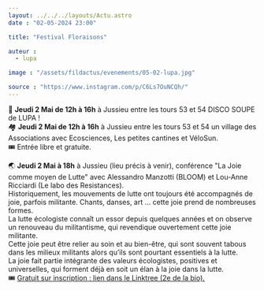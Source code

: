 ```yaml
---
layout: ../../../layouts/Actu.astro
date : "02-05-2024 23:00"

title: "Festival Floraisons"

auteur :
  - lupa

image : "/assets/fildactus/evenements/05-02-lupa.jpg"

source : "https://www.instagram.com/p/C6Ls7OuNCQh/"
---
```


🥬 __Jeudi 2 Mai de 12h à 16h__ à Jussieu entre les tours 53 et 54 DISCO SOUPE de LUPA !  
🏘️ __Jeudi 2 Mai de 12h à 16h__ à Jussieu entre les tours 53 et 54 un village des Associations avec Ecosciences, Les petites cantines et VéloSun.  
🎟️ Entrée libre et gratuite.

🌏 __Jeudi 2 Mai à 18h__ à Jussieu (lieu précis à venir), conférence "La Joie comme moyen de Lutte" avec Alessandro Manzotti (BLOOM) et Lou-Anne Ricciardi (Le labo des Resistances).  
Historiquement, les mouvements de lutte ont toujours été accompagnés de joie, parfois militante. Chants, danses, art … cette joie prend de nombreuses formes.  
La lutte écologiste connaît un essor depuis quelques années et on observe un renouveau du militantisme, qui revendique ouvertement cette joie militante.  
Cette joie peut être relier au soin et au bien-être, qui sont souvent tabous dans les milieux militants alors qu’ils sont pourtant essentiels à la lutte.  
La joie fait partie intégrante des valeurs écologistes, positives et universelles, qui forment déjà en soit un élan à la joie dans la lutte.  
🎟️ [Gratuit sur inscription : lien dans le Linktree (2e de la bio).](https://www.helloasso.com/associations/lupa/adhesions/conference-la-joie-comme-moyen-de-lutte-avec-bloom)